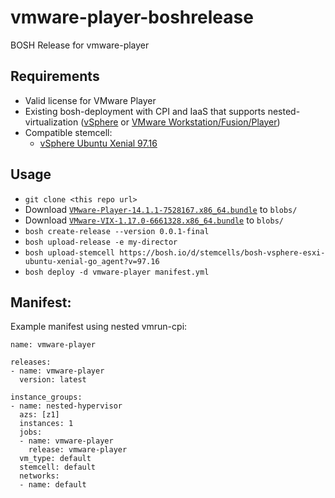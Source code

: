# vmware-player-boshrelease

BOSH Release for vmware-player

## Requirements

* Valid license for VMware Player
* Existing bosh-deployment with CPI and IaaS that supports nested-virtualization ([vSphere](https://github.com/cloudfoundry/bosh-vsphere-cpi-release) or [VMware Workstation/Fusion/Player](https://github.com/micahyoung/bosh-vmrun-cpi-release))
* Compatible stemcell:
  * [vSphere Ubuntu Xenial 97.16](https://bosh.io/d/stemcells/bosh-vsphere-esxi-ubuntu-xenial-go_agent?v=97.16)

## Usage

* `git clone <this repo url>`
* Download [`VMware-Player-14.1.1-7528167.x86_64.bundle`](https://download3.vmware.com/software/player/file/VMware-Player-14.1.1-7528167.x86_64.bundle) to `blobs/`
* Download [`VMware-VIX-1.17.0-6661328.x86_64.bundle`](https://download3.vmware.com/software/player/file/VMware-VIX-1.17.0-6661328.x86_64.bundle) to `blobs/`
* `bosh create-release --version 0.0.1-final`
* `bosh upload-release -e my-director`
* `bosh upload-stemcell https://bosh.io/d/stemcells/bosh-vsphere-esxi-ubuntu-xenial-go_agent?v=97.16`
* `bosh deploy -d vmware-player manifest.yml`

## Manifest:

Example manifest using nested vmrun-cpi:
```
name: vmware-player

releases:
- name: vmware-player
  version: latest
      
instance_groups:
- name: nested-hypervisor
  azs: [z1]
  instances: 1
  jobs:
  - name: vmware-player
    release: vmware-player
  vm_type: default
  stemcell: default
  networks:
  - name: default
```